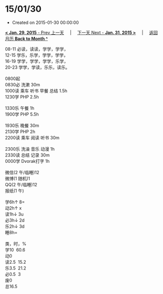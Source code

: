 # 15/01/30

- Created on 2015-01-30 00:00:00

[**< Jan. 29, 2015** - Prev 上一天](/lifelogs/2015/01/d29.md) &nbsp; &nbsp; | &nbsp; &nbsp; [下一天 Next - **Jan. 31, 2015 >**](/lifelogs/2015/01/d31.md) &nbsp; &nbsp; |  &nbsp; &nbsp; [返回月历 **Back to Month ^**](/lifelogs/2015/01/index.md)
<br/><div>08-11 必读，读读，学学，学学，<br/>12-15 学乐，乐学，学学，学学，<br/>16-19 学学，学学，学学，乐学，<br/>20-23 学学，学读，乐乐，读乐。<br/><br/>0800起<br/>0830必 洗漱 30m<br/>1000读 乘车 听书 早餐 总结 1.5h<br/>1230学 PHP 2.5h<br/><br/>1330乐 午餐 1h<br/>1900学 PHP 5.5h<br/><br/>1930乐 晚餐 30m<br/>2130学 PHP 2h<br/>2200读 乘车 阅读 听书 30m<br/><br/>2300乐 洗澡 音乐 动漫 1h</div><div>2330读 总结 记录 30m<br/>0000学 Dvorak打字 1h<br/><br/>微信(2 午/临睡)12<br/>微博(1 随机)1<br/>QQ(2 午/临睡)12<br/>报纸(1 午)<br/><br/>学6h↑ 8=<br/>动2h↑ x<br/>读1h↓ 3u<br/>必3h↓ 2d<br/>乐2h↓ 3d<br/>睡8h=<br/><br/>类，时，%<br/>学10  60.6<br/>动0<br/>读2.5  15.2<br/>乐3.5  21.2<br/>必0.5  3<br/>废0<br/>总16.5<br/>
